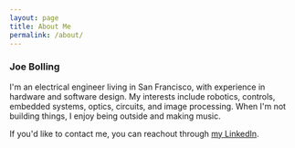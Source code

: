 ```yaml
---
layout: page
title: About Me
permalink: /about/
---
```

### Joe Bolling
I'm an electrical engineer living in San Francisco, with experience in hardware and software design. My interests include robotics, controls, embedded systems, optics, circuits, and image processing. When I'm not building things, I enjoy being outside and making music. 

If you'd like to contact me, you can reachout through [my LinkedIn](https://www.linkedin.com/in/joe-bolling).